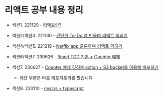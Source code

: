 # 리액트 공부 내용 정리

- 섹션1. 221129 - [리액트란?](https://github.com/gyur1kim/inflearn_react_a-z/tree/master/221129_react%EB%9E%80)

- 섹션2/섹션3. 221130 - [간단한 To-Do 앱 만들며 리액트 익히기](https://github.com/gyur1kim/inflearn_react_a-z/tree/master/221212_tailwindcss)

- 섹션4/섹션5. 221219 - [Netflix app 클론하며 리액트 익히기](https://github.com/gyur1kim/inflearn_react_a-z/tree/master/221219_netflix-clone)

- 섹션6/섹션7. 230626 - [React TDD 기본 + Counter 예제](https://github.com/gyur1kim/inflearn_react_a-z/tree/master/230626_test-driven-development)

- 섹션7. 230627 - [Counter 예제 깃허브 action + S3 bucket을 이용해 배포하기](https://github.com/gyur1kim/react-github-actions)
  
  - 해당 부분은 따로 레포지토리를 팠습니다

- 섹션8. 220110 - [next.js + typescript](https://github.com/gyur1kim/inflearn_react_a-z/tree/master/230110_nextjs-app)
